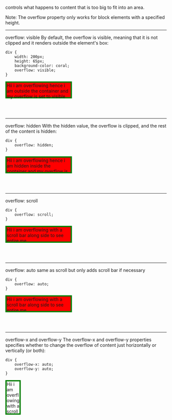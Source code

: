 controls what happens to content that is too big to fit into an area.

Note: The overflow property only works for block elements with a specified height.

---
overflow: visible
By default, the overflow is visible, meaning that it is not clipped and it renders outside the element's box:

    div {
        width: 200px;
        height: 65px;
        background-color: coral;
        overflow: visible;
    }

<div style = "
  width: 200px;
  height: 45px;
  background-color: red;
  overflow: visible;
  border: 4px solid green"> Hii i am overflowing hence i am outside the container and my overflow is set to visible</div>


<br><br>

---
overflow: hidden
With the hidden value, the overflow is clipped, and the rest of the content is hidden:

    div {
        overflow: hidden;
    }

<div style = "
  width: 200px;
  height: 45px;
  background-color: red;
  overflow: hidden;
  border: 4px solid green"> Hii i am overflowing hence i am hidden inside the container and my overflow is set to visible</div>

<br><br>

---
overflow: scroll

    div {
        overflow: scroll;
    }

<div style = "
  width: 200px;
  height: 45px;
  background-color: red;
  overflow: scroll;
  border: 4px solid green"> Hii i am overflowing with a scroll bar along side to see entire me</div>

<br><br>

---
overflow: auto
same as scroll but only adds scroll bar if necessary

    div {
        overflow: auto;
    }

<div style = "
  width: 200px;
  height: 45px;
  background-color: red;
  overflow: auto;
  border: 4px solid green"> Hii i am overflowing with a scroll bar along side to see entire me</div>

<br><br>

---
overflow-x and overflow-y
The overflow-x and overflow-y properties specifies whether to change the overflow of content just horizontally or vertically (or both):

    div {
        overflow-x: auto;
        overflow-y: auto;
    }

<div style = "
  width: 40px;
  height: 100px;
  background-color: ;
  overflow-x: scroll;
  overflow-y: hidden;
  border: 4px solid green"> Hii i am overflowing with a scroll bar along side to see entire me</div>
